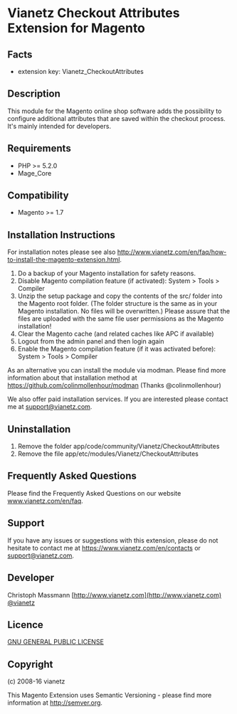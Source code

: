 Vianetz Checkout Attributes Extension for Magento
=================================================

Facts
-----
- extension key: Vianetz_CheckoutAttributes

Description
-----------
This module for the Magento online shop software adds the possibility to configure additional attributes that are saved within the checkout process.
It's mainly intended for developers.

Requirements
------------
- PHP >= 5.2.0
- Mage_Core

Compatibility
-------------
- Magento >= 1.7

Installation Instructions
-------------------------
For installation notes please see also http://www.vianetz.com/en/faq/how-to-install-the-magento-extension.html.

1. Do a backup of your Magento installation for safety reasons.
2. Disable Magento compilation feature (if activated): System > Tools > Compiler
3. Unzip the setup package and copy the contents of the src/ folder into the Magento root folder. (The folder structure
   is the same as in your Magento installation. No files will be overwritten.)
   Please assure that the files are uploaded with the same file user permissions as the Magento installation!
4. Clear the Magento cache (and related caches like APC if available)
5. Logout from the admin panel and then login again
6. Enable the Magento compilation feature (if it was activated before): System > Tools > Compiler

As an alternative you can install the module via modman.
Please find more information about that installation method at https://github.com/colinmollenhour/modman
(Thanks @colinmollenhour)

We also offer paid installation services. If you are interested please contact me at support@vianetz.com.

Uninstallation
--------------
1. Remove the folder app/code/community/Vianetz/CheckoutAttributes
2. Remove the file app/etc/modules/Vianetz/CheckoutAttributes

Frequently Asked Questions
--------------------------
Please find the Frequently Asked Questions on our website www.vianetz.com/en/faq.

Support
-------
If you have any issues or suggestions with this extension, please do not hesitate to
contact me at https://www.vianetz.com/en/contacts or support@vianetz.com.

Developer
---------
Christoph Massmann
[http://www.vianetz.com](http://www.vianetz.com)
[@vianetz](https://twitter.com/vianetz)

Licence
-------
[GNU GENERAL PUBLIC LICENSE](http://www.gnu.org/licenses/gpl-2.0.txt)

Copyright
---------
(c) 2008-16 vianetz

This Magento Extension uses Semantic Versioning - please find more information at http://semver.org.
